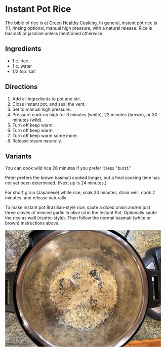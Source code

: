 [Instant Pot]: ../indices/instantPot.html
[photographed]: ../indices/photographed.html

# Instant Pot Rice

The bible of rice is at [Green Healthy Cooking](https://greenhealthycooking.com/instant-pot-rice/).  In general, instant pot rice is 1:1, rinsing optional, manual high pressure, with a natural release.  Rice is basmati or jasmine unless mentioned otherwise.

## Ingredients

* 1 c. rice
* 1 c. water
* 1/2 tsp. salt

## Directions

1. Add all ingredients to pot and stir.
2. Close instant pot, and seal the vent.
3. Set to manual high pressure.
4. Pressure cook on high for 3 minutes (white), 22 minutes (brown), or 30 minutes (wild).
5. Turn off keep warm.
6. Turn off keep warm.
7. Turn off keep warm some more.
8. Release steam naturally.

## Variants

You can cook wild rice 28 minutes if you prefer it less "burst."

Peter prefers the brown basmati cooked longer, but a final cooking time has not yet been determined.  (Next up is 24 minutes.)

For short grain (Japanese) white rice, soak 20 minutes, drain well, cook 2 minutes, and release naturally.

To make instant pot Brazilian-style rice, saute a diced onion and/or just three cloves of minced garlic in olive oil in the Instant Pot.  Optionally saute the rice as well (risotto-style).  Then follow the normal basmati (white or brown) instructions above.

![make it Brazilian](../images/iprice_saute.png)
